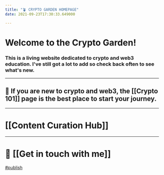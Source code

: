 ```yaml
---
title: "🪴 CRYPTO GARDEN HOMEPAGE"
date: 2021-09-23T17:30:33.649000

---
```


# Welcome to the Crypto Garden!

### This is a living website dedicated to crypto and web3 education. **I've still got a lot to add so check back often to see what's new.**

---

## 👋 If you are new to crypto and web3, the [[Crypto 101]] page is the best place to start your journey.

---

# [[Content Curation Hub]]

---

# 💬 [[Get in touch with me]]

<span class="roam-tag">[#publish](/mataversemattaverse/ivy-write-garden/blob/main/contentpublish)</span>

